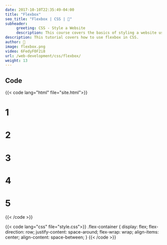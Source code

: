 ```yaml
---
date: 2017-10-10T22:35:49-04:00
title: "Flexbox"
seo_title: "Flexbox | CSS | 🦒"
subheader:
     greeting: CSS - Style a Website
     description: This course covers the basics of styling a website using CSS. Work your way through the videos/articles and I'll teach you everything you need to know to style a basic website!
description: This tutorial covers how to use flexbox in CSS.
author: 🦒
image: flexbox.png
video: 6FedyF0F2i8
url: /web-development/css/flexbox/
weight: 13
---
```


## Code

{{< code lang="html" file="site.html">}}
<!-- classes 'box', 'box2' and 'container' (not shown) are used for styling the elements -->
<div class="flex-container container">
     <div class="box flex-item"><h1>1</h1></div>
     <div class="box2 flex-item"><h1>2</h1></div>
     <div class="box flex-item"><h1>3</h1></div>
     <div style="align-self:center;" class="box"><h1>4</h1></div>
     <div class="box flex-item"><h1>5</h1></div>
</div>
{{< /code >}}


{{< code lang="css" file="style.css">}}
.flex-container {
     display: flex;
     flex-direction: row;
     justify-content: space-around;
     flex-wrap: wrap;
     align-items: center;
     align-content: space-between;
}
{{< /code >}}
